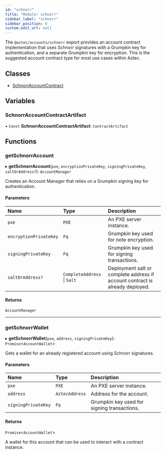 ```yaml
---
id: "schnorr"
title: "Module: schnorr"
sidebar_label: "schnorr"
sidebar_position: 0
custom_edit_url: null
---
```


The `@aztec/accounts/schnorr` export provides an account contract implementation that uses Schnorr signatures with a Grumpkin key for authentication, and a separate Grumpkin key for encryption.
This is the suggested account contract type for most use cases within Aztec.

## Classes

- [SchnorrAccountContract](../classes/schnorr.SchnorrAccountContract.md)

## Variables

### SchnorrAccountContractArtifact

• `Const` **SchnorrAccountContractArtifact**: `ContractArtifact`

## Functions

### getSchnorrAccount

▸ **getSchnorrAccount**(`pxe`, `encryptionPrivateKey`, `signingPrivateKey`, `saltOrAddress?`): `AccountManager`

Creates an Account Manager that relies on a Grumpkin signing key for authentication.

#### Parameters

| Name | Type | Description |
| :------ | :------ | :------ |
| `pxe` | `PXE` | An PXE server instance. |
| `encryptionPrivateKey` | `Fq` | Grumpkin key used for note encryption. |
| `signingPrivateKey` | `Fq` | Grumpkin key used for signing transactions. |
| `saltOrAddress?` | `CompleteAddress` \| `Salt` | Deployment salt or complete address if account contract is already deployed. |

#### Returns

`AccountManager`

___

### getSchnorrWallet

▸ **getSchnorrWallet**(`pxe`, `address`, `signingPrivateKey`): `Promise`\<`AccountWallet`\>

Gets a wallet for an already registered account using Schnorr signatures.

#### Parameters

| Name | Type | Description |
| :------ | :------ | :------ |
| `pxe` | `PXE` | An PXE server instance. |
| `address` | `AztecAddress` | Address for the account. |
| `signingPrivateKey` | `Fq` | Grumpkin key used for signing transactions. |

#### Returns

`Promise`\<`AccountWallet`\>

A wallet for this account that can be used to interact with a contract instance.
